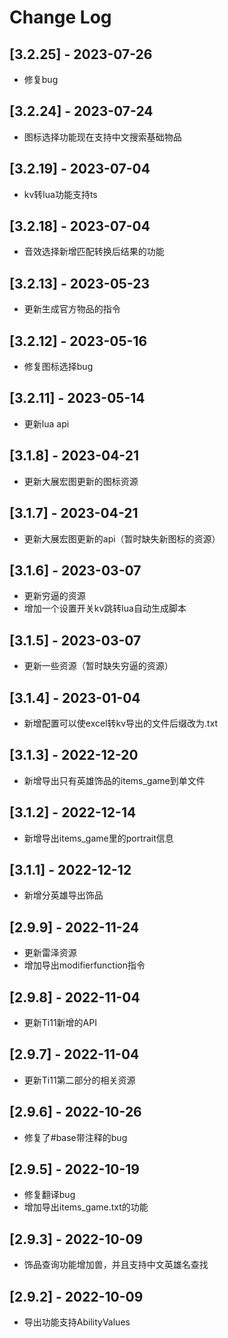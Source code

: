 # Change Log

## [3.2.25] - 2023-07-26
- 修复bug
## [3.2.24] - 2023-07-24
- 图标选择功能现在支持中文搜索基础物品
## [3.2.19] - 2023-07-04
- kv转lua功能支持ts
## [3.2.18] - 2023-07-04
- 音效选择新增匹配转换后结果的功能
## [3.2.13] - 2023-05-23
- 更新生成官方物品的指令
## [3.2.12] - 2023-05-16
- 修复图标选择bug
## [3.2.11] - 2023-05-14
- 更新lua api
## [3.1.8] - 2023-04-21
- 更新大展宏图更新的图标资源
## [3.1.7] - 2023-04-21
- 更新大展宏图更新的api（暂时缺失新图标的资源）
## [3.1.6] - 2023-03-07
- 更新穷逼的资源
- 增加一个设置开关kv跳转lua自动生成脚本
## [3.1.5] - 2023-03-07
- 更新一些资源（暂时缺失穷逼的资源）
## [3.1.4] - 2023-01-04
- 新增配置可以使excel转kv导出的文件后缀改为.txt
## [3.1.3] - 2022-12-20
- 新增导出只有英雄饰品的items_game到单文件
## [3.1.2] - 2022-12-14
- 新增导出items_game里的portrait信息
## [3.1.1] - 2022-12-12
- 新增分英雄导出饰品
## [2.9.9] - 2022-11-24
- 更新雷泽资源
- 增加导出modifierfunction指令
## [2.9.8] - 2022-11-04
- 更新Ti11新增的API
## [2.9.7] - 2022-11-04
- 更新Ti11第二部分的相关资源
## [2.9.6] - 2022-10-26
- 修复了#base带注释的bug
## [2.9.5] - 2022-10-19
- 修复翻译bug
- 增加导出items_game.txt的功能
## [2.9.3] - 2022-10-09
- 饰品查询功能增加兽，并且支持中文英雄名查找
## [2.9.2] - 2022-10-09
- 导出功能支持AbilityValues